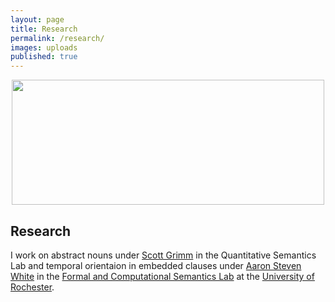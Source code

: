 ```yaml
---
layout: page
title: Research
permalink: /research/
images: uploads
published: true
---
```


<div class="page" markdown="1">

<center>
<img src="uploads//canoe.png" srcset="uploads//canoe.png" width=500 height=200 /></center>

## Research 

I work on abstract nouns under [Scott Grimm](http://www.sas.rochester.edu/lin/sgrimm/) in the Quantitative Semantics Lab and temporal orientaion in embedded clauses under [Aaron Steven White](http://aaronstevenwhite.io/) in the [Formal and Computational Semantics Lab](http://factslab.io) at the [University of Rochester](http://www.sas.rochester.edu/lin/).

</div>
